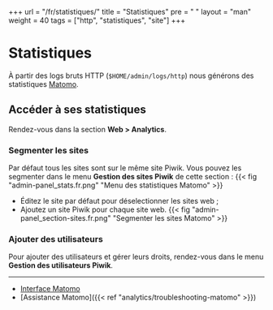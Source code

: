 +++
url = "/fr/statistiques/"
title = "Statistiques"
pre = "<i class='fas fa-chart-line'></i>&nbsp;"
layout = "man"
weight = 40
tags = ["http", "statistiques", "site"]
+++

# Statistiques

À partir des logs bruts HTTP (`$HOME/admin/logs/http`) nous générons des statistiques [Matomo](https://fr.matomo.org/).


## Accéder à ses statistiques
Rendez-vous dans la section **Web > Analytics**.


### Segmenter les sites
Par défaut tous les sites sont sur le même site Piwik. Vous pouvez les segmenter dans le menu **Gestion des sites Piwik** de cette section :
{{< fig "admin-panel_stats.fr.png" "Menu des statistiques Matomo" >}}

- Éditez le site par défaut pour déselectionner les sites web ;
- Ajoutez un site Piwik pour chaque site web.
{{< fig "admin-panel_section-sites.fr.png" "Segmenter les sites Matomo" >}}


### Ajouter des utilisateurs
Pour ajouter des utilisateurs et gérer leurs droits, rendez-vous dans le menu **Gestion des utilisateurs Piwik**.

----

- [Interface Matomo](https://analytics.alwaysdata.com)
- [Assistance Matomo]({{< ref "analytics/troubleshooting-matomo" >}})
